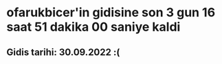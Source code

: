 # ofarukbicer'in gidisine son 3 gun 16 saat 51 dakika 00 saniye kaldi

## Gidis tarihi: 30.09.2022 :(